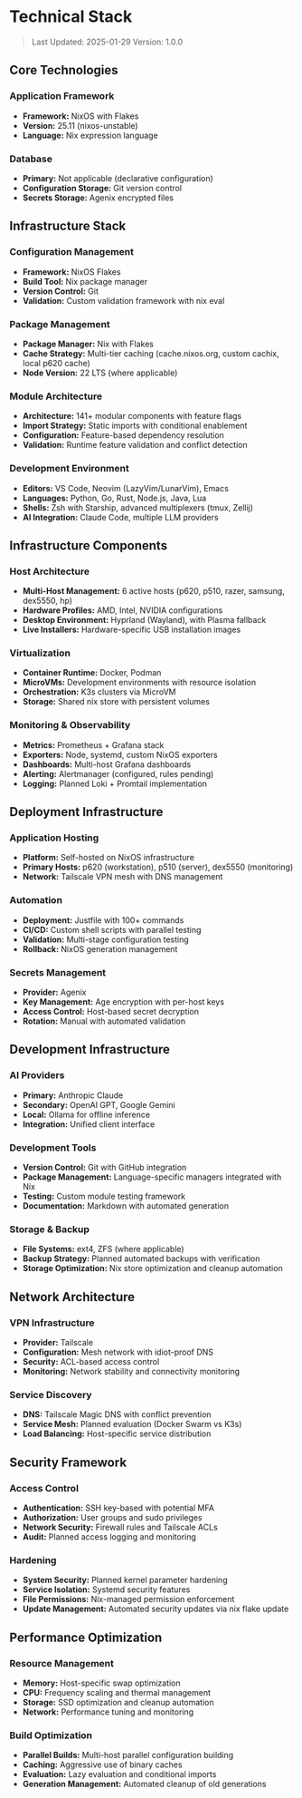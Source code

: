 # Technical Stack

> Last Updated: 2025-01-29
> Version: 1.0.0

## Core Technologies

### Application Framework

- **Framework:** NixOS with Flakes
- **Version:** 25.11 (nixos-unstable)
- **Language:** Nix expression language

### Database

- **Primary:** Not applicable (declarative configuration)
- **Configuration Storage:** Git version control
- **Secrets Storage:** Agenix encrypted files

## Infrastructure Stack

### Configuration Management

- **Framework:** NixOS Flakes
- **Build Tool:** Nix package manager
- **Version Control:** Git
- **Validation:** Custom validation framework with nix eval

### Package Management

- **Package Manager:** Nix with Flakes
- **Cache Strategy:** Multi-tier caching (cache.nixos.org, custom cachix, local p620 cache)
- **Node Version:** 22 LTS (where applicable)

### Module Architecture

- **Architecture:** 141+ modular components with feature flags
- **Import Strategy:** Static imports with conditional enablement
- **Configuration:** Feature-based dependency resolution
- **Validation:** Runtime feature validation and conflict detection

### Development Environment

- **Editors:** VS Code, Neovim (LazyVim/LunarVim), Emacs
- **Languages:** Python, Go, Rust, Node.js, Java, Lua
- **Shells:** Zsh with Starship, advanced multiplexers (tmux, Zellij)
- **AI Integration:** Claude Code, multiple LLM providers

## Infrastructure Components

### Host Architecture

- **Multi-Host Management:** 6 active hosts (p620, p510, razer, samsung, dex5550, hp)
- **Hardware Profiles:** AMD, Intel, NVIDIA configurations
- **Desktop Environment:** Hyprland (Wayland), with Plasma fallback
- **Live Installers:** Hardware-specific USB installation images

### Virtualization

- **Container Runtime:** Docker, Podman
- **MicroVMs:** Development environments with resource isolation
- **Orchestration:** K3s clusters via MicroVM
- **Storage:** Shared nix store with persistent volumes

### Monitoring & Observability

- **Metrics:** Prometheus + Grafana stack
- **Exporters:** Node, systemd, custom NixOS exporters
- **Dashboards:** Multi-host Grafana dashboards
- **Alerting:** Alertmanager (configured, rules pending)
- **Logging:** Planned Loki + Promtail implementation

## Deployment Infrastructure

### Application Hosting

- **Platform:** Self-hosted on NixOS infrastructure
- **Primary Hosts:** p620 (workstation), p510 (server), dex5550 (monitoring)
- **Network:** Tailscale VPN mesh with DNS management

### Automation

- **Deployment:** Justfile with 100+ commands
- **CI/CD:** Custom shell scripts with parallel testing
- **Validation:** Multi-stage configuration testing
- **Rollback:** NixOS generation management

### Secrets Management

- **Provider:** Agenix
- **Key Management:** Age encryption with per-host keys
- **Access Control:** Host-based secret decryption
- **Rotation:** Manual with automated validation

## Development Infrastructure

### AI Providers

- **Primary:** Anthropic Claude
- **Secondary:** OpenAI GPT, Google Gemini
- **Local:** Ollama for offline inference
- **Integration:** Unified client interface

### Development Tools

- **Version Control:** Git with GitHub integration
- **Package Management:** Language-specific managers integrated with Nix
- **Testing:** Custom module testing framework
- **Documentation:** Markdown with automated generation

### Storage & Backup

- **File Systems:** ext4, ZFS (where applicable)
- **Backup Strategy:** Planned automated backups with verification
- **Storage Optimization:** Nix store optimization and cleanup automation

## Network Architecture

### VPN Infrastructure

- **Provider:** Tailscale
- **Configuration:** Mesh network with idiot-proof DNS
- **Security:** ACL-based access control
- **Monitoring:** Network stability and connectivity monitoring

### Service Discovery

- **DNS:** Tailscale Magic DNS with conflict prevention
- **Service Mesh:** Planned evaluation (Docker Swarm vs K3s)
- **Load Balancing:** Host-specific service distribution

## Security Framework

### Access Control

- **Authentication:** SSH key-based with potential MFA
- **Authorization:** User groups and sudo privileges
- **Network Security:** Firewall rules and Tailscale ACLs
- **Audit:** Planned access logging and monitoring

### Hardening

- **System Security:** Planned kernel parameter hardening
- **Service Isolation:** Systemd security features
- **File Permissions:** Nix-managed permission enforcement
- **Update Management:** Automated security updates via nix flake update

## Performance Optimization

### Resource Management

- **Memory:** Host-specific swap optimization
- **CPU:** Frequency scaling and thermal management
- **Storage:** SSD optimization and cleanup automation
- **Network:** Performance tuning and monitoring

### Build Optimization

- **Parallel Builds:** Multi-host parallel configuration building
- **Caching:** Aggressive use of binary caches
- **Evaluation:** Lazy evaluation and conditional imports
- **Generation Management:** Automated cleanup of old generations
